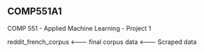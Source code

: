 ## COMP551A1
COMP 551 - Applied Machine Learning - Project 1

reddit_french_corpus <--- final corpus
data  <--- Scraped data
